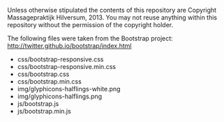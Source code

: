 Unless otherwise stipulated the contents of this repository are Copyright Massagepraktijk Hilversum, 2013. You may not reuse anything within this repository without the permission of the copyright holder.

The following files were taken from the Bootstrap project: http://twitter.github.io/bootstrap/index.html
 * css/bootstrap-responsive.css
 * css/bootstrap-responsive.min.css
 * css/bootstrap.css
 * css/bootstrap.min.css
 * img/glyphicons-halflings-white.png
 * img/glyphicons-halflings.png
 * js/bootstrap.js
 * js/bootstrap.min.js
